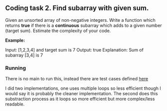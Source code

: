 ## Coding task 2. Find subarray with given sum.
   
Given an unsorted array of non-negative integers. Write a function which returns **true** if there is a **continuous** subarray
which adds to a given number (target sum). Estimate the complexity of your code.

**Example:**

Input: [1,2,3,4] and target sum is 7
Output: true
Explanation: Sum of subarray [3,4] is 7


### Running

There is no main to run this, instead there are test cases defined [here](../../../../../../test/groovy/com/bramlettny/alpha/test2/Test2Spec.groovy)

I did two implementations, one uses multiple loops so less efficient though I would say
it is probably the cleaner implementation. The second does this substraction process as it 
loops so more efficient but more complex/less readable.